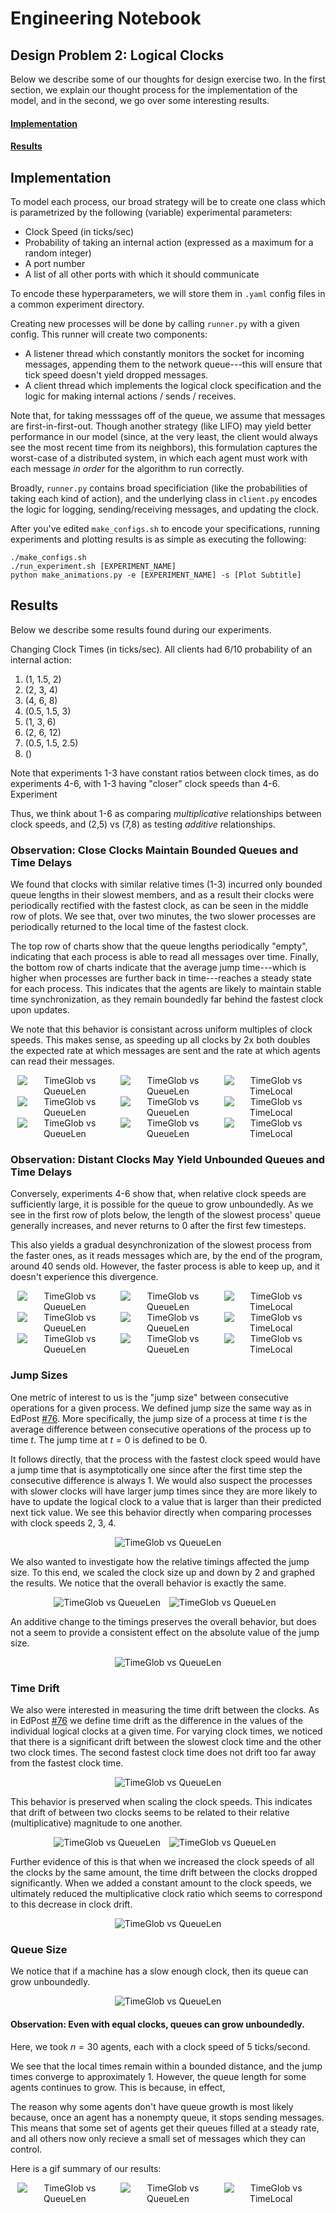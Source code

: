 # Engineering Notebook

## Design Problem 2: Logical Clocks


Below we describe some of our thoughts for design exercise two. In the first section, we explain our thought process for the implementation of the model, and in the second, we go over some interesting results.

#### [Implementation](#implementation-1)

#### [Results](#results-1)

## Implementation

To model each process, our broad strategy will be to create one class which is parametrized by the following (variable) experimental parameters:

-   Clock Speed (in ticks/sec)
-   Probability of taking an internal action (expressed as a maximum for a random integer)
-   A port number
-   A list of all other ports with which it should communicate

To encode these hyperparameters, we will store them in `.yaml` config files in a common experiment directory.

Creating new processes will be done by calling `runner.py` with a given config. This runner will create two components:

-   A listener thread which constantly monitors the socket for incoming messages, appending them to the network queue---this will ensure that tick speed doesn't yield dropped messages.
-   A client thread which implements the logical clock specification and the logic for making internal actions / sends / receives.

Note that, for taking messsages off of the queue, we assume that messages are first-in-first-out. Though another strategy (like LIFO) may yield better performance in our model (since, at the very least, the client would always see the most recent time from its neighbors), this formulation captures the worst-case of a distributed system, in which each agent must work with each message _in order_ for the algorithm to run correctly.

Broadly, `runner.py` contains broad specificiation (like the probabilities of taking each kind of action), and the underlying class in `client.py` encodes the logic for logging, sending/receiving messages, and updating the clock.

After you've edited `make_configs.sh` to encode your specifications, running experiments and plotting results is as simple as executing the following:

```
./make_configs.sh
./run_experiment.sh [EXPERIMENT_NAME]
python make_animations.py -e [EXPERIMENT_NAME] -s [Plot Subtitle]
```

## Results

Below we describe some results found during our experiments.

Changing Clock Times (in ticks/sec). All clients had 6/10 probability of an internal action:
1. (1, 1.5, 2)
2. (2, 3, 4)
3. (4, 6, 8)
4. (0.5, 1.5, 3)
5. (1, 3, 6)
6. (2, 6, 12)
7. (0.5, 1.5, 2.5)
8. ()

Note that experiments 1-3 have constant ratios between clock times, as do experiments 4-6, with 1-3 having "closer" clock speeds than 4-6. Experiment 

Thus, we think about 1-6 as comparing _multiplicative_ relationships between clock speeds, and (2,5) vs (7,8) as testing _additive_ relationships.

### Observation: Close Clocks Maintain Bounded Queues and Time Delays

We found that clocks with similar relative times (1-3) incurred only bounded queue lengths in their slowest members, and as a result their clocks were periodically rectified with the fastest clock, as can be seen in the middle row of plots. We see that, over two minutes, the two slower processes are periodically returned to the local time of the fastest clock.

The top row of charts show that the queue lengths periodically "empty", indicating that each process is able to read all messages over time. Finally, the bottom row of charts indicate that the average jump time---which is higher when processes are further back in time---reaches a steady state for each process. This indicates that the agents are likely to maintain stable time synchronization, as they remain boundedly far behind the fastest clock upon updates. 

We note that this behavior is consistant across uniform multiples of clock speeds. This makes sense, as speeding up all clocks by 2x both doubles the expected rate at which messages are sent and the rate at which agents can read their messages.
<center>
  <img src="media/pc_1_1.5_2/TimeGlob_vs_QueueLen.gif" alt="TimeGlob vs QueueLen" style="max-width: 30%; margin-right: 10px;">
  <img src="media/pc_2_3_4/TimeGlob_vs_QueueLen.gif" alt="TimeGlob vs QueueLen" style="max-width: 30%; margin-right: 10px;">
  <img src="media/pc_4_6_8/TimeGlob_vs_QueueLen.gif" alt="TimeGlob vs TimeLocal" style="max-width: 30%;">
</center>

<center>
  <img src="media/pc_1_1.5_2/TimeGlob_vs_TimeLocal.gif" alt="TimeGlob vs QueueLen" style="max-width: 30%; margin-right: 10px;">
  <img src="media/pc_2_3_4/TimeGlob_vs_TimeLocal.gif" alt="TimeGlob vs QueueLen" style="max-width: 30%; margin-right: 10px;">
  <img src="media/pc_4_6_8/TimeGlob_vs_TimeLocal.gif" alt="TimeGlob vs TimeLocal" style="max-width: 30%;">
</center>

<center>
  <img src="media/pc_1_1.5_2/TimeGlob_vs_JumpTime.gif" alt="TimeGlob vs QueueLen" style="max-width: 30%; margin-right: 10px;">
  <img src="media/pc_2_3_4/TimeGlob_vs_JumpTime.gif" alt="TimeGlob vs QueueLen" style="max-width: 30%; margin-right: 10px;">
  <img src="media/pc_4_6_8/TimeGlob_vs_JumpTime.gif" alt="TimeGlob vs TimeLocal" style="max-width: 30%;">
</center>

### Observation: Distant Clocks May Yield Unbounded Queues and Time Delays

Conversely, experiments 4-6 show that, when relative clock speeds are sufficiently large, it is possible for the queue to grow unboundedly. As we see in the first row of plots below, the length of the slowest process' queue generally increases, and never returns to 0 after the first few timesteps.

This also yields a gradual desynchronization of the slowest process from the faster ones, as it reads messages which are, by the end of the program, around 40 sends old. However, the faster process is able to keep up, and it doesn't experience this divergence.



<center>
  <img src="media/scaled_long_clocks_0.5_1.5_3/TimeGlob_vs_QueueLen.gif" alt="TimeGlob vs QueueLen" style="max-width: 30%; margin-right: 10px;">
  <img src="media/long_clocks_1_3_6/TimeGlob_vs_QueueLen.gif" alt="TimeGlob vs QueueLen" style="max-width: 30%; margin-right: 10px;">
  <img src="media/scaled_long_clocks_2_6_12/TimeGlob_vs_QueueLen.gif" alt="TimeGlob vs TimeLocal" style="max-width: 30%;">
</center>

<center>
  <img src="media/scaled_long_clocks_0.5_1.5_3/TimeGlob_vs_TimeLocal.gif" alt="TimeGlob vs QueueLen" style="max-width: 30%; margin-right: 10px;">
  <img src="media/long_clocks_1_3_6/TimeGlob_vs_TimeLocal.gif" alt="TimeGlob vs QueueLen" style="max-width: 30%; margin-right: 10px;">
  <img src="media/scaled_long_clocks_2_6_12/TimeGlob_vs_TimeLocal.gif" alt="TimeGlob vs TimeLocal" style="max-width: 30%;">
</center>

<center>
  <img src="media/scaled_long_clocks_0.5_1.5_3/TimeGlob_vs_JumpTime.gif" alt="TimeGlob vs QueueLen" style="max-width: 30%; margin-right: 10px;">
  <img src="media/scaled_long_clocks_2_6_12/TimeGlob_vs_JumpTime.gif" alt="TimeGlob vs QueueLen" style="max-width: 30%; margin-right: 10px;">
  <img src="media/scaled_long_clocks_2_6_12/TimeGlob_vs_JumpTime.gif" alt="TimeGlob vs TimeLocal" style="max-width: 30%;">
</center>


### Jump Sizes

One metric of interest to us is the "jump size" between consecutive operations for a given process. We defined jump size the same way as in EdPost [#76](https://edstem.org/us/courses/69416/discussion/6308559). More specifically, the jump size of a process at time $t$ is the average difference between consecutive operations of the process up to time $t$. The jump time at $t = 0$ is defined to be 0.

It follows directly, that the process with the fastest clock speed would have a jump time that is asymptotically one since after the first time step the consecutive difference is always 1. We would also suspect the processes with slower clocks will have larger jump times since they are more likely to have to update the logical clock to a value that is larger than their predicted next tick value. We see this behavior directly when comparing processes with clock speeds 2, 3, 4.

<center>
<img src="media/pc_2_3_4/TimeGlob_vs_JumpTime.gif" alt="TimeGlob vs QueueLen" style="max-width: 50%;">
</center>

We also wanted to investigate how the relative timings affected the jump size. To this end, we scaled the clock size up and down by 2 and graphed the results. We notice that the overall behavior is exactly the same.

<center>
  <img src="media/pc_1_1.5_2/TimeGlob_vs_JumpTime.gif" alt="TimeGlob vs QueueLen" style="max-width: 45%; margin-right: 10px;">
  <img src="media/pc_4_6_8//TimeGlob_vs_JumpTime.gif" alt="TimeGlob vs QueueLen" style="max-width: 45%; margin-right: 10px;">
</center>

An additive change to the timings preserves the overall behavior, but does not a seem to provide a consistent effect on the absolute value of the jump size.

<center>
<img src="media/pc_.5_1.5_2.5/TimeGlob_vs_JumpTime.gif" alt="TimeGlob vs QueueLen" style="max-width: 50%;">
</center>

<!-- Here, we set a distance of

<div style="display: flex; align-items: center;">
  <img src="media/long_clocks_1_3_6/TimeGlob_vs_JumpTime.gif" alt="TimeGlob vs QueueLen" style="max-width: 33%; margin-right: 10px;">
  <img src="media/pc_2_3_4/TimeGlob_vs_JumpTime.gif" alt="TimeGlob vs QueueLen" style="max-width: 33%; margin-right: 10px;">
  <img src="media/pc_4_6_8/TimeGlob_vs_JumpTime.gif" alt="TimeGlob vs TimeLocal" style="max-width: 33%;">
</div> -->

### Time Drift

We also were interested in measuring the time drift between the clocks. As in EdPost [#76](https://edstem.org/us/courses/69416/discussion/6308559) we define time drift as the difference in the values of the individual logical clocks at a given time. For varying clock times, we noticed that there is a significant drift between the slowest clock time and the other two clock times. The second fastest clock time does not drift too far away from the fastest clock time.

<center>
<img src="media/long_clocks_1_3_6/TimeGlob_vs_TimeLocal.gif" alt="TimeGlob vs QueueLen" style="max-width: 50%;">
</center>

This behavior is preserved when scaling the clock speeds. This indicates that drift of between two clocks seems to be related to their relative (multiplicative) magnitude to one another.

<center>
  <img src="media/scaled_long_clocks_2_6_12/TimeGlob_vs_TimeLocal.gif" alt="TimeGlob vs QueueLen" style="max-width: 45%; margin-right: 10px;">
  <img src="media/scaled_long_clocks_0.5_1.5_3//TimeGlob_vs_TimeLocal.gif" alt="TimeGlob vs QueueLen" style="max-width: 45%; margin-right: 10px;">
</center>

Further evidence of this is that when we increased the clock speeds of all the clocks by the same amount, the time drift between the clocks dropped significantly. When we added a constant amount to the clock speeds, we ultimately reduced the multiplicative clock ratio which seems to correspond to this decrease in clock drift.

<center>
<img src="media/added_long_clocks_6_8_11/TimeGlob_vs_TimeLocal.gif" alt="TimeGlob vs QueueLen" style="max-width: 50%;">
</center>

### Queue Size

We notice that if a machine has a slow enough clock, then its queue can grow unboundedly.

<center>
<img src="media/long_clocks_1_3_6/TimeGlob_vs_QueueLen.gif" alt="TimeGlob vs QueueLen" style="max-width: 50%;">
</center>

#### Observation: Even with equal clocks, queues can grow unboundedly.

Here, we took $n=30$ agents, each with a clock speed of $5$ ticks/second.

We see that the local times remain within a bounded distance, and the jump times converge to approximately 1. However, the queue length for some agents continues to grow. This is because, in effect,

The reason why some agents don't have queue growth is most likely because, once an agent has a nonempty queue, it stops sending messages. This means that some set of agents get their queues filled at a steady rate, and all others now only recieve a small set of messages which they can control.

Here is a gif summary of our results:

<center>
  <img src="media/30_agents/TimeGlob_vs_QueueLen.gif" alt="TimeGlob vs QueueLen" style="max-width: 30%; margin-right: 10px;">
  <img src="media/30_agents/TimeGlob_vs_TimeLocal.gif" alt="TimeGlob vs QueueLen" style="max-width: 30%; margin-right: 10px;">
  <img src="media/30_agents/TimeGlob_vs_JumpTime.gif" alt="TimeGlob vs TimeLocal" style="max-width: 30%;">
</center>
